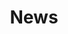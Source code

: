 ---
title: News
cms_exclude: false
aliases: News
# View.
#   1 = List
#   2 = Compact
#   3 = Card
view: 2

filters:
  sort_by: 'date'
# Optional header image (relative to `static/media/` folder).
# banner:
#   caption: ""
#   image: disei.jpg

---